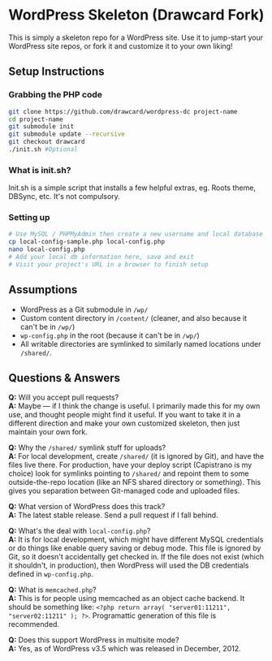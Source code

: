 # WordPress Skeleton (Drawcard Fork)

This is simply a skeleton repo for a WordPress site. Use it to jump-start your WordPress site repos, or fork it and customize it to your own liking!

## Setup Instructions

### Grabbing the PHP code
```bash
git clone https://github.com/drawcard/wordpress-dc project-name
cd project-name
git submodule init
git submodule update --recursive
git checkout drawcard
./init.sh #Optional
```

### What is init.sh?
Init.sh is a simple script that installs a few helpful extras, eg. Roots theme, DBSync, etc. It's not compulsory.

### Setting up
```bash
# Use MySQL / PHPMyAdmin then create a new username and local database for the install
cp local-config-sample.php local-config.php
nano local-config.php
# Add your local db information here, save and exit
# Visit your project's URL in a browser to finish setup
```


## Assumptions

* WordPress as a Git submodule in `/wp/`
* Custom content directory in `/content/` (cleaner, and also because it can't be in `/wp/`)
* `wp-config.php` in the root (because it can't be in `/wp/`)
* All writable directories are symlinked to similarly named locations under `/shared/`.

## Questions & Answers

**Q:** Will you accept pull requests?  
**A:** Maybe — if I think the change is useful. I primarily made this for my own use, and thought people might find it useful. If you want to take it in a different direction and make your own customized skeleton, then just maintain your own fork.

**Q:** Why the `/shared/` symlink stuff for uploads?  
**A:** For local development, create `/shared/` (it is ignored by Git), and have the files live there. For production, have your deploy script (Capistrano is my choice) look for symlinks pointing to `/shared/` and repoint them to some outside-the-repo location (like an NFS shared directory or something). This gives you separation between Git-managed code and uploaded files.

**Q:** What version of WordPress does this track?  
**A:** The latest stable release. Send a pull request if I fall behind.

**Q:** What's the deal with `local-config.php`?  
**A:** It is for local development, which might have different MySQL credentials or do things like enable query saving or debug mode. This file is ignored by Git, so it doesn't accidentally get checked in. If the file does not exist (which it shouldn't, in production), then WordPress will used the DB credentials defined in `wp-config.php`.

**Q:** What is `memcached.php`?  
**A:** This is for people using memcached as an object cache backend. It should be something like: `<?php return array( "server01:11211", "server02:11211" ); ?>`. Programattic generation of this file is recommended.

**Q:** Does this support WordPress in multisite mode?  
**A:** Yes, as of WordPress v3.5 which was released in December, 2012.

